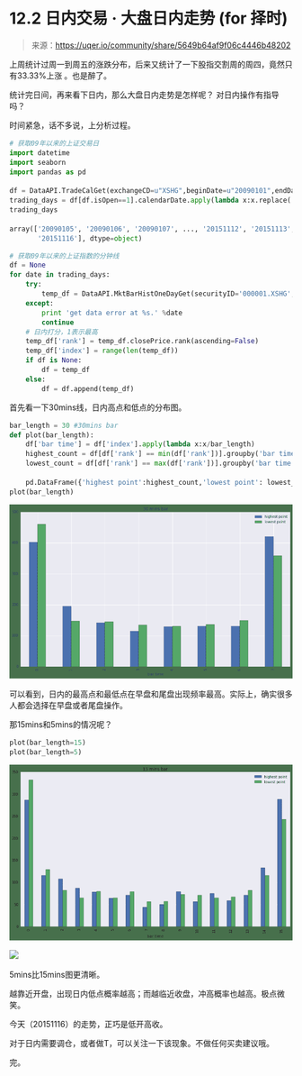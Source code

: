 

# 12.2 日内交易 · 大盘日内走势 (for 择时)

> 来源：https://uqer.io/community/share/5649b64af9f06c4446b48202

上周统计过周一到周五的涨跌分布，后来又统计了一下股指交割周的周四，竟然只有33.33%上涨 。也是醉了。

统计完日间，再来看下日内，那么大盘日内走势是怎样呢？ 对日内操作有指导吗？

时间紧急，话不多说，上分析过程。

```py
# 获取09年以来的上证交易日
import datetime
import seaborn
import pandas as pd

df = DataAPI.TradeCalGet(exchangeCD=u"XSHG",beginDate=u"20090101",endDate=datetime.datetime.now().strftime('%Y%m%d'),field=u"calendarDate,isOpen",pandas="1")
trading_days = df[df.isOpen==1].calendarDate.apply(lambda x:x.replace('-','')).values
trading_days

array(['20090105', '20090106', '20090107', ..., '20151112', '20151113',
       '20151116'], dtype=object)
```

```py
# 获取09年以来的上证指数的分钟线
df = None
for date in trading_days:
    try:
        temp_df = DataAPI.MktBarHistOneDayGet(securityID='000001.XSHG',date=date, field='barTime,closePrice')[1:]
    except:
        print 'get data error at %s.' %date
        continue
    # 日内打分，1表示最高
    temp_df['rank'] = temp_df.closePrice.rank(ascending=False)
    temp_df['index'] = range(len(temp_df))
    if df is None:
        df = temp_df
    else:
        df = df.append(temp_df)
```

首先看一下30mins线，日内高点和低点的分布图。

```py
bar_length = 30 #30mins bar
def plot(bar_length):
    df['bar time'] = df['index'].apply(lambda x:x/bar_length)
    highest_count = df[df['rank'] == min(df['rank'])].groupby('bar time')['rank'].count()
    lowest_count = df[df['rank'] == max(df['rank'])].groupby('bar time')['rank'].count()

    pd.DataFrame({'highest point':highest_count,'lowest point': lowest_count}).plot(figsize=(14,8),kind='bar', title='%s mins bar' %bar_length)
plot(bar_length)
```

![](img/UoLLwAAAAAElFTkSuQmCC.png)

可以看到，日内的最高点和最低点在早盘和尾盘出现频率最高。实际上，确实很多人都会选择在早盘或者尾盘操作。

那15mins和5mins的情况呢？

```py
plot(bar_length=15)
plot(bar_length=5)
```

![](img/DxoulOujsI73AAAAAElFTkSuQmCC.png)

![](img/Syhraj+egAAAABJRU5ErkJggg==.png)

5mins比15mins图更清晰。

越靠近开盘，出现日内低点概率越高；而越临近收盘，冲高概率也越高。极点微笑。

今天（20151116）的走势，正巧是低开高收。

对于日内需要调仓，或者做T，可以关注一下该现象。不做任何买卖建议哦。

完。

